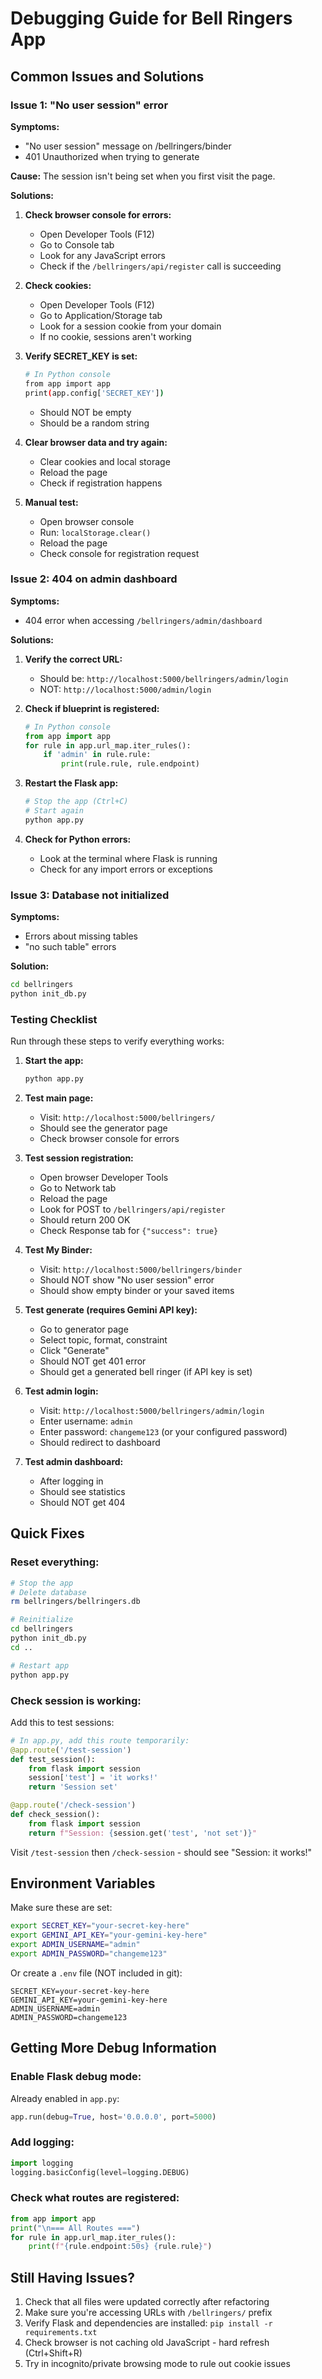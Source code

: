 # Debugging Guide for Bell Ringers App

## Common Issues and Solutions

### Issue 1: "No user session" error

**Symptoms:**
- "No user session" message on /bellringers/binder
- 401 Unauthorized when trying to generate

**Cause:**
The session isn't being set when you first visit the page.

**Solutions:**

1. **Check browser console for errors:**
   - Open Developer Tools (F12)
   - Go to Console tab
   - Look for any JavaScript errors
   - Check if the `/bellringers/api/register` call is succeeding

2. **Check cookies:**
   - Open Developer Tools (F12)
   - Go to Application/Storage tab
   - Look for a session cookie from your domain
   - If no cookie, sessions aren't working

3. **Verify SECRET_KEY is set:**
   ```bash
   # In Python console
   from app import app
   print(app.config['SECRET_KEY'])
   ```
   - Should NOT be empty
   - Should be a random string

4. **Clear browser data and try again:**
   - Clear cookies and local storage
   - Reload the page
   - Check if registration happens

5. **Manual test:**
   - Open browser console
   - Run: `localStorage.clear()`
   - Reload the page
   - Check console for registration request

### Issue 2: 404 on admin dashboard

**Symptoms:**
- 404 error when accessing `/bellringers/admin/dashboard`

**Solutions:**

1. **Verify the correct URL:**
   - Should be: `http://localhost:5000/bellringers/admin/login`
   - NOT: `http://localhost:5000/admin/login`

2. **Check if blueprint is registered:**
   ```python
   # In Python console
   from app import app
   for rule in app.url_map.iter_rules():
       if 'admin' in rule.rule:
           print(rule.rule, rule.endpoint)
   ```

3. **Restart the Flask app:**
   ```bash
   # Stop the app (Ctrl+C)
   # Start again
   python app.py
   ```

4. **Check for Python errors:**
   - Look at the terminal where Flask is running
   - Check for any import errors or exceptions

### Issue 3: Database not initialized

**Symptoms:**
- Errors about missing tables
- "no such table" errors

**Solution:**
```bash
cd bellringers
python init_db.py
```

### Testing Checklist

Run through these steps to verify everything works:

1. **Start the app:**
   ```bash
   python app.py
   ```

2. **Test main page:**
   - Visit: `http://localhost:5000/bellringers/`
   - Should see the generator page
   - Check browser console for errors

3. **Test session registration:**
   - Open browser Developer Tools
   - Go to Network tab
   - Reload the page
   - Look for POST to `/bellringers/api/register`
   - Should return 200 OK
   - Check Response tab for `{"success": true}`

4. **Test My Binder:**
   - Visit: `http://localhost:5000/bellringers/binder`
   - Should NOT show "No user session" error
   - Should show empty binder or your saved items

5. **Test generate (requires Gemini API key):**
   - Go to generator page
   - Select topic, format, constraint
   - Click "Generate"
   - Should NOT get 401 error
   - Should get a generated bell ringer (if API key is set)

6. **Test admin login:**
   - Visit: `http://localhost:5000/bellringers/admin/login`
   - Enter username: `admin`
   - Enter password: `changeme123` (or your configured password)
   - Should redirect to dashboard

7. **Test admin dashboard:**
   - After logging in
   - Should see statistics
   - Should NOT get 404

## Quick Fixes

### Reset everything:
```bash
# Stop the app
# Delete database
rm bellringers/bellringers.db

# Reinitialize
cd bellringers
python init_db.py
cd ..

# Restart app
python app.py
```

### Check session is working:
Add this to test sessions:
```python
# In app.py, add this route temporarily:
@app.route('/test-session')
def test_session():
    from flask import session
    session['test'] = 'it works!'
    return 'Session set'

@app.route('/check-session')
def check_session():
    from flask import session
    return f"Session: {session.get('test', 'not set')}"
```

Visit `/test-session` then `/check-session` - should see "Session: it works!"

## Environment Variables

Make sure these are set:

```bash
export SECRET_KEY="your-secret-key-here"
export GEMINI_API_KEY="your-gemini-key-here"
export ADMIN_USERNAME="admin"
export ADMIN_PASSWORD="changeme123"
```

Or create a `.env` file (NOT included in git):
```
SECRET_KEY=your-secret-key-here
GEMINI_API_KEY=your-gemini-key-here
ADMIN_USERNAME=admin
ADMIN_PASSWORD=changeme123
```

## Getting More Debug Information

### Enable Flask debug mode:
Already enabled in `app.py`:
```python
app.run(debug=True, host='0.0.0.0', port=5000)
```

### Add logging:
```python
import logging
logging.basicConfig(level=logging.DEBUG)
```

### Check what routes are registered:
```python
from app import app
print("\n=== All Routes ===")
for rule in app.url_map.iter_rules():
    print(f"{rule.endpoint:50s} {rule.rule}")
```

## Still Having Issues?

1. Check that all files were updated correctly after refactoring
2. Make sure you're accessing URLs with `/bellringers/` prefix
3. Verify Flask and dependencies are installed: `pip install -r requirements.txt`
4. Check browser is not caching old JavaScript - hard refresh (Ctrl+Shift+R)
5. Try in incognito/private browsing mode to rule out cookie issues
